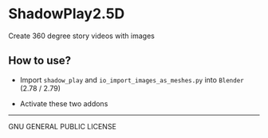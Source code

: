 ShadowPlay2.5D
========

Create 360 degree story videos with images

## How to use? ##

* Import `shadow_play` and `io_import_images_as_meshes.py` into `Blender` (2.78 / 2.79)

* Activate these two addons

----------
GNU GENERAL PUBLIC LICENSE
